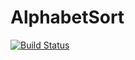# AlphabetSort
[![Build Status](https://travis-ci.org/kiv00/AlphabetSort.svg?branch=master)](https://travis-ci.org/kiv00/AlphabetSort)
